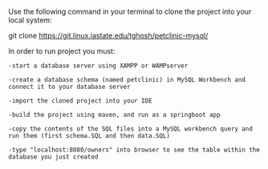 Use the following command in your terminal to clone the project into your local system:

git clone https://git.linux.iastate.edu/tghosh/petclinic-mysql/ 

In order to run project you must:
    
    -start a database server using XAMPP or WAMPserver
    
    -create a database schema (named petclinic) in MySQL Workbench and connect it to your database server
    
    -import the cloned project into your IDE
    
    -build the project using maven, and run as a springboot app
    
    -copy the contents of the SQL files into a MySQL workbench query and run them (first schema.SQL and then data.SQL)
    
    -type "localhost:8080/owners" into browser to see the table within the database you just created
